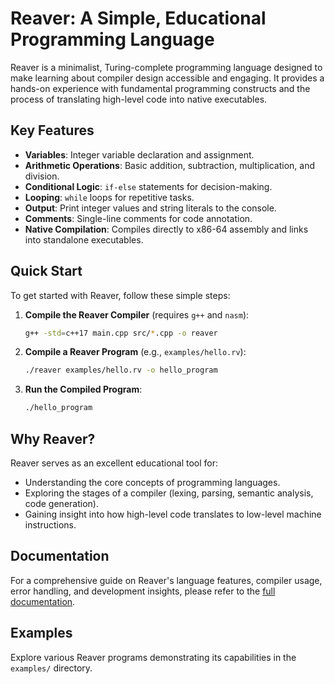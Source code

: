 # Reaver: A Simple, Educational Programming Language

Reaver is a minimalist, Turing-complete programming language designed to make learning about compiler design accessible and engaging. It provides a hands-on experience with fundamental programming constructs and the process of translating high-level code into native executables.

## Key Features

*   **Variables**: Integer variable declaration and assignment.
*   **Arithmetic Operations**: Basic addition, subtraction, multiplication, and division.
*   **Conditional Logic**: `if-else` statements for decision-making.
*   **Looping**: `while` loops for repetitive tasks.
*   **Output**: Print integer values and string literals to the console.
*   **Comments**: Single-line comments for code annotation.
*   **Native Compilation**: Compiles directly to x86-64 assembly and links into standalone executables.

## Quick Start

To get started with Reaver, follow these simple steps:

1.  **Compile the Reaver Compiler** (requires `g++` and `nasm`):
    ```bash
    g++ -std=c++17 main.cpp src/*.cpp -o reaver
    ```

2.  **Compile a Reaver Program** (e.g., `examples/hello.rv`):
    ```bash
    ./reaver examples/hello.rv -o hello_program
    ```

3.  **Run the Compiled Program**:
    ```bash
    ./hello_program
    ```

## Why Reaver?

Reaver serves as an excellent educational tool for:

*   Understanding the core concepts of programming languages.
*   Exploring the stages of a compiler (lexing, parsing, semantic analysis, code generation).
*   Gaining insight into how high-level code translates to low-level machine instructions.

## Documentation

For a comprehensive guide on Reaver's language features, compiler usage, error handling, and development insights, please refer to the [full documentation](docs/README.md).

## Examples

Explore various Reaver programs demonstrating its capabilities in the `examples/` directory.